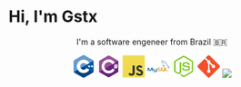 <div align="left">
<h1>Hi, I'm Gstx</h1>
</div>
<div align="center">
    
<p>I'm a software engeneer from Brazil 🇧🇷</p>
    <img src="https://raw.githubusercontent.com/devicons/devicon/master/icons/cplusplus/cplusplus-original.svg" width="40" height="40"/> 
    <img src="https://raw.githubusercontent.com/devicons/devicon/master/icons/csharp/csharp-original.svg" width="40" height="40"/> 
    <img src="https://raw.githubusercontent.com/devicons/devicon/master/icons/javascript/javascript-original.svg" width="40" height="40"> 
    <img src="https://raw.githubusercontent.com/devicons/devicon/master/icons/mysql/mysql-original-wordmark.svg" width="40" height="40"/>
    <img src="https://raw.githubusercontent.com/devicons/devicon/master/icons/nodejs/nodejs-original.svg" width="40" height="40"/>
    <img src="https://raw.githubusercontent.com/devicons/devicon/master/icons/git/git-original.svg" width="40" height="40"/>  
    <img src="https://github-readme-streak-stats.herokuapp.com?user=Gstxxx&theme=radical&hide_border=true&date_format=M%20j%5B%2C%20Y%5D">
</div>
